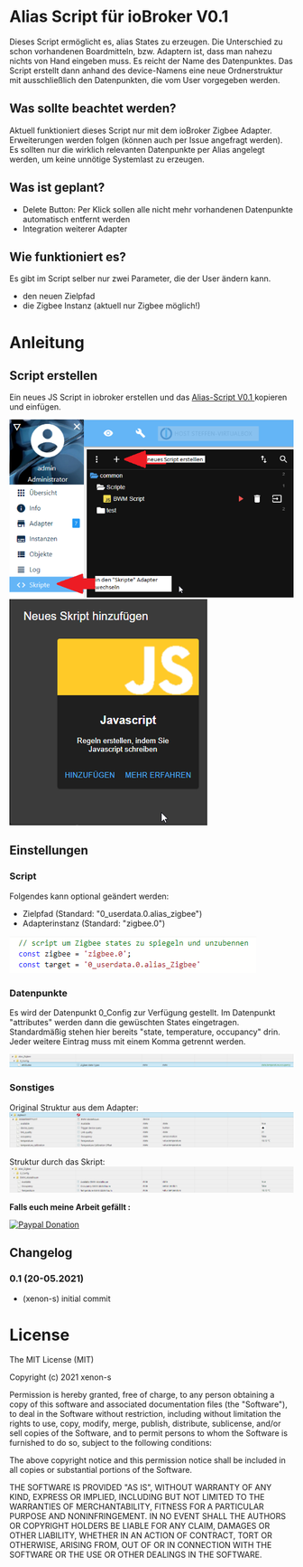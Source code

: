 

# Alias Script für ioBroker V0.1
Dieses Script ermöglicht es, alias States zu erzeugen. Die Unterschied zu schon vorhandenen Boardmitteln, bzw. Adaptern ist, dass man nahezu nichts von Hand eingeben muss. Es reicht der Name des Datenpunktes.
Das Script erstellt dann anhand des device-Namens eine neue Ordnerstruktur mit ausschließlich den Datenpunkten, die vom User vorgegeben werden. 

## Was sollte beachtet werden?
Aktuell funktioniert dieses Script nur mit dem ioBroker Zigbee Adapter. Erweiterungen werden folgen (können auch per Issue angefragt werden). Es sollten nur die wirklich relevanten Datenpunkte per Alias angelegt werden, um keine unnötige Systemlast zu erzeugen.

## Was ist geplant?
- Delete Button: Per Klick sollen alle nicht mehr vorhandenen Datenpunkte automatisch entfernt werden
- Integration weiterer Adapter

## Wie funktioniert es?
Es gibt im Script selber nur zwei Parameter, die der User ändern kann.
- den neuen Zielpfad
- die Zigbee Instanz (aktuell nur Zigbee möglich!)

# Anleitung
## Script erstellen
Ein neues JS Script in iobroker erstellen und das [Alias-Script V0.1 ](https://raw.githubusercontent.com/Xenon-s/js.ioBroker_AliasScript/main/alias_script_V_0_1.js)  kopieren und einfügen. <br>

![erstellung_1.png](/pictures/erstellung_1.png) <br> 
![erstellung_2.png](/pictures/erstellung_2.png) <br>

## Einstellungen
### Script
Folgendes kann optional geändert werden:
- Zielpfad (Standard: "0_userdata.0.alias_zigbee")
- Adapterinstanz (Standard: "zigbee.0")

![User_Input.png](/pictures/User_Input.png) <br>

### Datenpunkte
Es wird der Datenpunkt 0_Config zur Verfügung gestellt. Im Datenpunkt "attributes" werden dann die gewüschten States eingetragen. Standardmäßig stehen hier bereits "state, temperature, occupancy" drin. Jeder weitere Eintrag muss mit einem Komma getrennt werden.

![attributes.png](/pictures/attributes.png) <br>

### Sonstiges
Original Struktur aus dem Adapter:
![original.png](/pictures/original.png) <br>

Struktur durch das Skript:
![alias.png](/pictures/alias.png) <br>



**Falls euch meine Arbeit gefällt :** <br>

[![Paypal Donation](https://img.shields.io/badge/paypal-donate%20%7C%20spenden-blue.svg)](https://www.paypal.com/cgi-bin/webscr?cmd=_s-xclick&hosted_button_id=3EYML5A4EMJCW&source=url)


## Changelog

### 0.1 (20-05.2021)
* (xenon-s) initial commit


# License

The MIT License (MIT)

Copyright (c) 2021 xenon-s

Permission is hereby granted, free of charge, to any person obtaining a copy
of this software and associated documentation files (the "Software"), to deal
in the Software without restriction, including without limitation the rights
to use, copy, modify, merge, publish, distribute, sublicense, and/or sell
copies of the Software, and to permit persons to whom the Software is
furnished to do so, subject to the following conditions:

The above copyright notice and this permission notice shall be included in all
copies or substantial portions of the Software.

THE SOFTWARE IS PROVIDED "AS IS", WITHOUT WARRANTY OF ANY KIND, EXPRESS OR
IMPLIED, INCLUDING BUT NOT LIMITED TO THE WARRANTIES OF MERCHANTABILITY,
FITNESS FOR A PARTICULAR PURPOSE AND NONINFRINGEMENT. IN NO EVENT SHALL THE
AUTHORS OR COPYRIGHT HOLDERS BE LIABLE FOR ANY CLAIM, DAMAGES OR OTHER
LIABILITY, WHETHER IN AN ACTION OF CONTRACT, TORT OR OTHERWISE, ARISING FROM,
OUT OF OR IN CONNECTION WITH THE SOFTWARE OR THE USE OR OTHER DEALINGS IN THE
SOFTWARE.